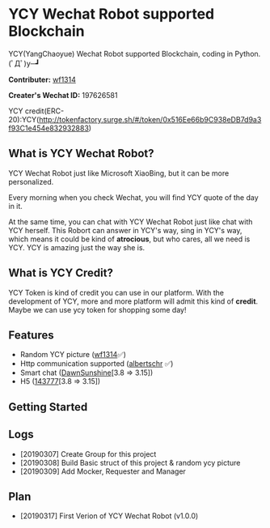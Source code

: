 # YCY Wechat Robot supported Blockchain
YCY(YangChaoyue) Wechat Robot supported Blockchain, coding in Python. (ﾟДﾟ)y─┛

**Contributer:** [wf1314](https://github.com/wf1314)

**Creater's Wechat ID:** 197626581

YCY credit(ERC-20):YCY(http://tokenfactory.surge.sh/#/token/0x516Ee66b9C938eDB7d9a3f93C1e454e832932883)

## What is YCY Wechat Robot?

YCY Wechat Robot just like Microsoft XiaoBing, but it can be more personalized.

Every morning when you check Wechat, you will find YCY quote of the day in it. 

At the same time, you can chat with YCY Wechat Robot just like chat with YCY herself. This Robort can answer in YCY's way, sing in YCY's way, which means it could be kind of **atrocious**, but who cares, all we need is YCY. YCY is amazing just the way she is.

## What is YCY Credit?

YCY Token is kind of credit you can use in our platform. With the development of YCY, more and more platform will admit this kind of **credit**. Maybe we can use ycy token for shopping some day!

## Features

- Random YCY picture ([wf1314](https://github.com/wf1314)✅)
- Http communication supported ([albertschr](https://github.com/albertschr) ✅)
- Smart chat ([DawnSunshine](https://github.com/DawnSunshine)[3.8 => 3.15])
- H5 ([143777](https://github.com/143777)[3.8 => 3.15])

## Getting Started

## Logs

- [20190307] Create Group for this project
- [20190308] Build Basic struct of this project & random ycy picture
- [20190309] Add Mocker, Requester and Manager

## Plan

- [20190317] First Verion of YCY Wechat Robot (v1.0.0)
